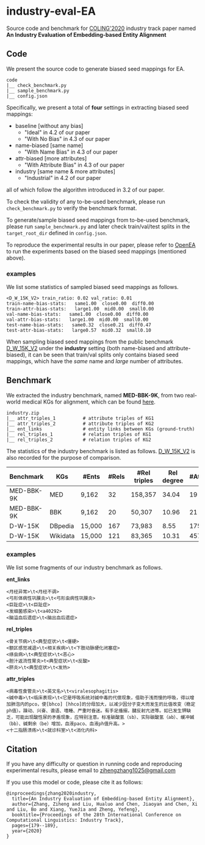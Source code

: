 # industry-eval-EA

Source code and benchmark for [COLING'2020](https://coling2020.org/) industry track paper named **An Industry Evaluation of Embedding-based Entity Alignment**

## Code

We present the source code to generate biased seed mappings for EA.
```
code
|__ check_benchmark.py
|__ sample_benchmark.py
|__ config.json
```
Specifically, we present a total of **four** settings in extracting biased seed mappings:

* baseline [without any bias]
  * "Ideal" in 4.2 of our paper
  * "With No Bias" in 4.3 of our paper
* name-biased [same name]
  * "With Name Bias" in 4.3 of our paper
* attr-biased [more attributes]
  * "With Attribute Bias" in 4.3 of our paper
* industry [same name & more attributes]
  * "Industrial" in 4.2 of our paper

all of which follow the algorithm introduced in 3.2 of our paper.

To check the validity of any to-be-used benchmark, please run ```check_benchmark.py``` to verify the benchmark format.

To generate/sample biased seed mappings from to-be-used benchmark, please run ```sample_benchmark.py``` and later check train/val/test splits in the ```target_root_dir``` defined in ```config.json```.

To reproduce the experimental results in our paper, please refer to [OpenEA](https://github.com/nju-websoft/OpenEA) to run the experiments based on the biased seed mappings (mentioned above).

### examples

We list some statistics of sampled biased seed mappings as follows.
```
<D_W_15K_V2> train_ratio: 0.02 val_ratio: 0.01
train-name-bias-stats:   same1.00  close0.00  diff0.00
train-attr-bias-stats:   large1.00  mid0.00  small0.00
val-name-bias-stats:   same1.00  close0.00  diff0.00
val-attr-bias-stats:   large1.00  mid0.00  small0.00
test-name-bias-stats:   same0.32  close0.21  diff0.47
test-attr-bias-stats:   large0.57  mid0.32  small0.10
```
When sampling biased seed mappings from the public benchmark [D_W_15K_V2](https://github.com/nju-websoft/OpenEA) under the **industry** setting (both name-biased and attribute-biased), it can be seen that train/val splits only contains biased seed mappings, which have the *same* name and *large* number of attributes.

## Benchmark

We extracted the industry benchmark, named **MED-BBK-9K**, from two real-world medical KGs for alignment, which can be found [here](./benchmark/industry.zip).
```
industry.zip
|__ attr_triples_1          # attribute triples of KG1
|__ attr_triples_2          # attribute triples of KG2
|__ ent_links               # entity links between KGs (ground-truth)
|__ rel_triples_1           # relation triples of KG1
|__ rel_triples_2           # relation triples of KG2
```

The statistics of the industry benchmark is listed as follows. [D_W_15K_V2](https://github.com/nju-websoft/OpenEA) is also recorded for the purpose of comparison.

| Benchmark | KGs | #Ents | #Rels | #Rel triples | Rel degree | #Attrs | #Attr triples | Attr degree |
| --------- | --- | ----- | ----- | ------------ | ---------- | ------ | ------------- | ----------- |
| MED-BBK-9K | MED | 9,162 | 32 | 158,357 | 34.04 | 19 | 11,467 | 1.24 |
| MED-BBK-9K | BBK | 9,162 | 20 | 50,307 | 10.96 | 21 | 44,987 | 4.91 |
| D-W-15K | DBpedia | 15,000 | 167 | 73,983 | 8.55 | 175 | 66,813 | 4.40 |
| D-W-15K | Wikidata | 15,000 | 121 | 83,365 | 10.31 | 457 | 175,686 | 11.59 |

### examples

We list some fragments of our industry benchmark as follows.

**ent_links**
```
<月经异常>\t<月经不调>
<弓形体病性巩膜炎>\t<弓形虫病性巩膜炎>
<巨趾症>\t<巨趾症>
<发细菌感染>\t<a40292>
<脑溢血后遗症>\t<脑出血后遗症>
```
**rel_triples**
```
<骨关节病>\t<典型症状>\t<僵硬>
<额区感觉减退>\t<相关疾病>\t<下肢动脉硬化闭塞症>
<绦虫病>\t<典型症状>\t<恶心>
<胆汁返流性胃炎>t<典型症状>\t<反酸>
<脐炎>\t<典型症状>\t<发热>
```
**attr_triples**
```
<病毒性食管炎>\t<英文名>\t<viralesophagitis>
<碱中毒>\t<临床表现>\t<它是呼吸系统对碱中毒的代偿现象，借助于浅而慢的呼吸，得以增加肺泡内的pco，使[bhco] [hhco]的分母加大，以减少因分子变大而发生的比值改变（稳定ph值）。躁动、兴奋、谵语、嗜睡、严重时昏迷。有手足搐搦，腱反射亢进等。如已发生钾缺乏，可能出现酸性尿的矛盾现象，应特别注意。标准碳酸氢（sb）、实际碳酸氢（ab）、缓冲碱（bb）、碱剩余（be）增加，血液paco、血液ph值升高。>
<十二指肠溃疡>\t<就诊科室>\t<消化内科>
```

## Citation

If you have any difficulty or question in running code and reproducing experimental results, please email to zihengzhang1025@gmail.com

If you use this model or code, please cite it as follows:

```
@inproceedings{zhang2020industry,
  title={An Industry Evaluation of Embedding-based Entity Alignment},
  author={Zhang, Ziheng and Liu, Hualuo and Chen, Jiaoyan and Chen, Xi and Liu, Bo and Xiang, YueJia and Zheng, Yefeng},
  booktitle={Proceedings of the 28th International Conference on Computational Linguistics: Industry Track},
  pages={179--189},
  year={2020}
}
```